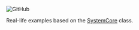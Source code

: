 
![GitHub](https://img.shields.io/github/license/NoOrientationProgramming/ProcessingExamples?style=plastic)
<!-- ![Lines of code](https://img.shields.io/tokei/lines/github/NoOrientationProgramming/ProcessingExamples?style=plastic) -->

Real-life examples based on the [SystemCore](https://github.com/NoOrientationProgramming/SystemCore) class.
